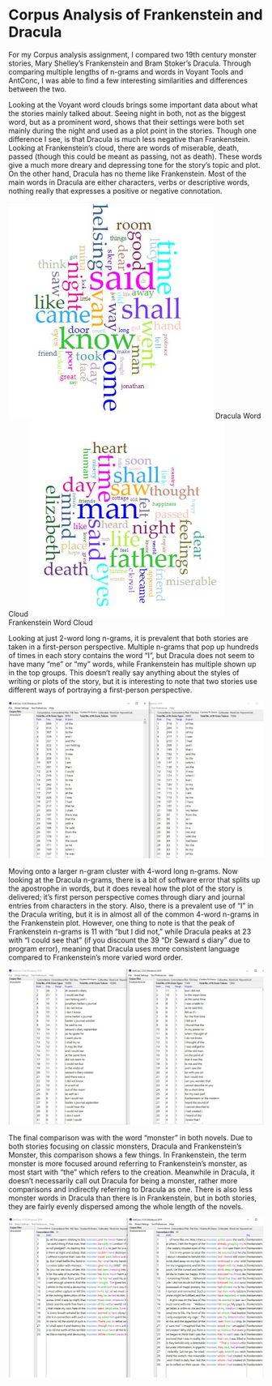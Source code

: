 # Corpus Analysis of Frankenstein and Dracula
 <p> For my Corpus analysis assignment, I compared two 19th century monster stories, Mary Shelley’s Frankenstein and Bram Stoker’s Dracula. Through comparing multiple lengths of n-grams and words in Voyant Tools and AntConc, I was able to find a few interesting similarities and differences between the two.</p>
  <p>Looking at the Voyant word clouds brings some important data about what the stories mainly talked about. Seeing night in both, not as the biggest word, but as a prominent word, shows that their settings were both set mainly during the night and used as a plot point in the stories. Though one difference I see, is that Dracula is much less negative than Frankenstein. Looking at Frankenstein’s cloud, there are words of miserable, death, passed (though this could be meant as passing, not as death). These words give a much more dreary and depressing tone for the story’s topic and plot. On the other hand, Dracula has no theme like Frankenstein. Most of the main words in Dracula are either characters, verbs or descriptive words, nothing really that expresses a positive or negative connotation.</p>
  <IMG SRC="images/DraculaVoyant.JPG"> Dracula Word Cloud
 <IMG SRC="images/Frankenstein.JPG"> Frankenstein Word Cloud
  <p></p>
  <p>Looking at just 2-word long n-grams, it is prevalent that both stories are taken in a first-person perspective. Multiple n-grams that pop up hundreds of times in each story contains the word “I”, but Dracula does not seem to have many “me” or “my” words, while Frankenstein has multiple shown up in the top groups. This doesn’t really say anything about the styles of writing or plots of the story, but it is interesting to note that two stories use different ways of portraying a first-person perspective.</p>
  <IMG SRC="images/TwoNGrams.JPG">
  <p>Moving onto a larger n-gram cluster with 4-word long n-grams. Now looking at the Dracula n-grams, there is a bit of software error that splits up the apostrophe in words, but it does reveal how the plot of the story is delivered; it’s first person perspective comes through diary and journal entries from characters in the story. Also, there is a prevalent use of “I” in the Dracula writing, but it is in almost all of the common 4-word n-grams in the Frankenstein plot. However, one thing to note is that the peak of Frankenstein n-grams is 11 with “but I did not,” while Dracula peaks at 23 with “I could see that” (if you discount the 39 “Dr Seward s diary” due to program error), meaning that Dracula uses more consistent language compared to Frankenstein’s more varied word order.</p>
   <IMG SRC="images/FourNGrams.JPG">
  <p>The final comparison was with the word “monster” in both novels. Due to both stories focusing on classic monsters, Dracula and Frankenstein’s Monster, this comparison shows a few things. In Frankenstein, the term monster is more focused around referring to Frankenstein’s monster, as most start with “the” which refers to the creation. Meanwhile in Dracula, it doesn’t necessarily call out Dracula for being a monster, rather more comparisons and indirectly referring to Dracula as one. There is also less monster words in Dracula than there is in Frankenstein, but in both stories, they are fairly evenly dispersed among the whole length of the novels.</p>
    <IMG SRC="images/Concordance1.JPG">
